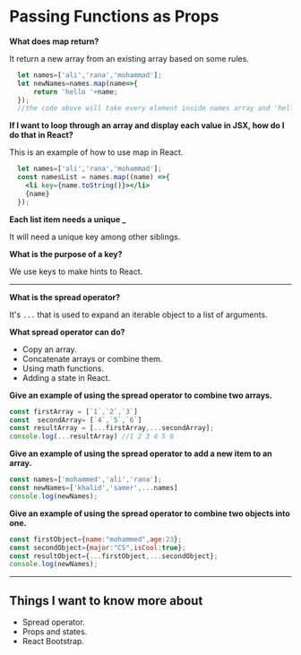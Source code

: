  # Passing Functions as Props

 **What does map return?**
 
  It return a new array from an existing array based on some rules. 
  
  ```javascript
    let names=['ali','rana','mohammad'];
    let newNames=names.map(name=>{
        return 'hello '+name;
    });
    //the code above will take every element inside names array and 'hello' before it and make new array based on it.
  ```

 **If I want to loop through an array and display each value in JSX, how do I do that in React?**

 This is an example of how to use map in React. 

```jsx
  let names=['ali','rana','mohammad'];
  const namesList = names.map((name) =>{
    <li key={name.toString()}></li>
    {name}
  });
```

 **Each list item needs a unique _**

 It will need a unique key among other siblings.

 **What is the purpose of a key?**

 We use keys to make hints to React.

***

 **What is the spread operator?**

 It's `...` that is used to expand an iterable object to a list of arguments.

 **What spread operator can do?**

 - Copy an array.
 - Concatenate arrays or combine them.
 - Using math functions.
 - Adding a state in React.

 **Give an example of using the spread operator to combine two arrays.**

  ```javascript
  const firstArray = [`1`,`2`,`3`]
  const  secondArray= [`4`,`5`,`6`]
  const resultArray = [...firstArray,...secondArray];
  console.log(...resultArray) //1 2 3 4 5 6
  ```

  **Give an example of using the spread operator to add a new item to an array.**

  ```javascript
  const names=['mohammed','ali','rana'];
  const newNames=['khalid','samer',...names]
  console.log(newNames);
  ```

  **Give an example of using the spread operator to combine two objects into one.**

  ```javascript
  const firstObject={name:"mohammed",age:23};
  const secondObject={major:"CS",isCool:true};
  const resultObject={...firstObject,...secondObject};
  console.log(newNames);
  ```
  
***

  ## Things I want to know more about

  - Spread operator.
  - Props and states.
  - React Bootstrap.
